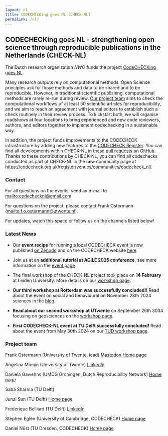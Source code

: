 ```yaml
---
layout: nl
title: CODECHECKing goes NL (CHECK-NL)
permalink: /nl/
---
```


## CODECHECKing goes NL - strengthening open science through reproducible publications in the Netherlands (CHECK-NL)

The Dutch research organization *NWO* funds the project [CodeCHECKing goes NL](https://www.nwo.nl/projecten/osf232063).

Many research outputs rely on computational methods.
Open Science principles ask for those methods and data to be shared and to be reproducible.
However, in traditional scientific publishing, computational methods are rarely re-run during review.
[Our project team](#meet-the-project-team) aims to check the computational workflows of at least 50 scientific articles for reproducibility, and we aim to reach an agreement with journal editors to establish such a check routinely in their review process.
To kickstart both, we will organise roadshows at four locations to bring experienced and new code reviewers, authors, and editors together to implement codechecking in a sustainable way.

In addition, the project funds improvements to the CODECHECK infrastructure by adding new features to the [CODECHECK Register](/register/).
You can find all developments within CHECK-NL [in these pull requests on GitHub](https://github.com/codecheckers/register/pulls?q=is%3Apr+label%3Acheck-nl+).
Thanks to these contributions by CHECK-NL, you can find all codechecks conducted as part of CHECK-NL in the new community page at <https://codecheck.org.uk/register/venues/communities/codecheck_nl/>.

### Contact

For all questions on the events, send an e-mail to <mailto:codechecknl@gmail.com>.

For questions on the project, please contact Frank Ostermann (<mailto:f.o.ostermann@utwente.nl>).

For updates, watch this space or follow us on the channels listed below!

### Latest News

- Our **event recipe** for running a local CODECHECK event is now published [on Zenodo](https://doi.org/10.5281/zenodo.15423186) and on the CODECHECK website [here](/guide/event-recipe)

- Join us at an **additional tutorial at AGILE 2025 conference**, see more information on the [event page](/nl/agilegis-2025.html).

- The final workshop of the CHECK-NL project took place on **14 February** at Leiden University. More details on our [workshop page](/nl/workshop4.html).
  
- **Our third workshop at Rotterdam was successfully concluded!!** Read about the event on social and behavioural on November 28th 2024 sciences in the [blog](/nl/workshop3.html).

- **Read about our second workshop at UTwente** on September 26th 3034 focusing on geosciences on the [workshop page](/nl/workshop2.html).

- **First CODECHECK-NL event at TU Delft successfully concluded!** Read about the event from May 30th 2024 on our [TUD workshop page](/nl/workshop1.html).

### Project team

Frank Ostermann (University of Twente, lead)
[Mastodon](https://mstdn.social/@f_ostermann)
[Home page](https://research.utwente.nl/en/persons/frank-ostermann)

Angelina Momin (University of Twente)
[LinkedIn](https://www.linkedin.com/in/angelina-momin)

Daniela Gawehns (UMCG Groningen, Dutch Reproducibility Network)
[Home page](https://danielagawehns.github.io/)

Saba Sharma (TU Delft)

Junzi Sun (TU Delft)
[Home page](https://junzis.com/)

Frederique Belliard (TU Delft)
[LinkedIn](https://www.linkedin.com/in/fredbelliard/)

Stephen Eglen (University of Cambridge, CODECHECK)
[Home page](https://sje30.github.io)

Daniel Nüst (TU Dresden, CODECHECK)
[Home page](https://nordholmen.net/)
